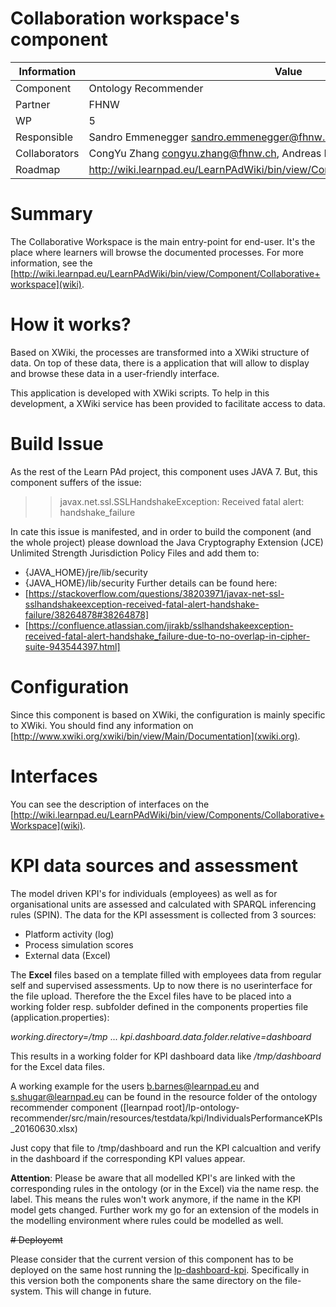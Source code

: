 Collaboration workspace's component
===================================

Information   | Value
------------- | --------
Component     | Ontology Recommender
Partner       | FHNW
WP            | 5
Responsible   | Sandro Emmenegger <sandro.emmenegger@fhnw.ch>
Collaborators | CongYu Zhang <congyu.zhang@fhnw.ch>, Andreas Martin <andreas.martin@fhwn.ch>
Roadmap       | http://wiki.learnpad.eu/LearnPAdWiki/bin/view/Component/Ontology+Recommender

# Summary
The Collaborative Workspace is the main entry-point for end-user.  It's the
place where learners will browse the documented processes.  For more
information, see the
[http://wiki.learnpad.eu/LearnPAdWiki/bin/view/Component/Collaborative+workspace](wiki).

# How it works?
Based on XWiki, the processes are transformed into a XWiki structure of data.
On top of these data, there is a application that will allow to display and
browse these data in a user-friendly interface.

This application is developed with XWiki scripts.  To help in this development,
a XWiki service has been provided to facilitate access to data.

# Build Issue
As the rest of the Learn PAd project, this component uses JAVA 7.
But, this component suffers of the issue:
>> javax.net.ssl.SSLHandshakeException: Received fatal alert: handshake_failure 

In cate this issue is manifested, and in order to build the component (and the whole project) please download the Java Cryptography Extension (JCE) Unlimited Strength Jurisdiction Policy Files and add them to:
 * {JAVA_HOME}/jre/lib/security
 * {JAVA_HOME}/lib/security
Further details can be found here:
 * [https://stackoverflow.com/questions/38203971/javax-net-ssl-sslhandshakeexception-received-fatal-alert-handshake-failure/38264878#38264878]
 * [https://confluence.atlassian.com/jirakb/sslhandshakeexception-received-fatal-alert-handshake_failure-due-to-no-overlap-in-cipher-suite-943544397.html]

# Configuration
Since this component is based on XWiki, the configuration is mainly specific to
XWiki.  You should find any information on
[http://www.xwiki.org/xwiki/bin/view/Main/Documentation](xwiki.org).

# Interfaces
You can see the description of interfaces on the
[http://wiki.learnpad.eu/LearnPAdWiki/bin/view/Components/Collaborative+Workspace](wiki).

# KPI data sources and assessment
The model driven KPI's for individuals (employees) as well as for organisational units are assessed and calculated with SPARQL inferencing rules (SPIN). The data for the KPI assessment is collected from 3 sources:

 - Platform activity (log) 
 - Process simulation scores
 - External data (Excel)

The **Excel** files based on a template filled with employees data from regular self and supervised assessments. 
Up to now there is no userinterface for the file upload. Therefore the the Excel files have to be placed into a working folder resp. subfolder defined in the components properties file (application.properties): 

*working.directory=/tmp*
...
*kpi.dashboard.data.folder.relative=dashboard*

This results in a working folder for KPI dashboard data like  */tmp/dashboard* for the Excel data files.

A working example for the users b.barnes@learnpad.eu and s.shugar@learnpad.eu can be found in the resource folder of the ontology recommender component ([learnpad root]/lp-ontology-recommender/src/main/resources/testdata/kpi/IndividualsPerformanceKPIs_20160630.xlsx)

Just copy that file to /tmp/dashboard and run the KPI calcualtion and verify in the dashboard if the corresponding KPI values appear. 

**Attention**: Please be aware that all modelled KPI's are linked with the corresponding rules in the ontology (or in the Excel) via the name resp. the label. This means the rules won't work anymore, if the name in the KPI model gets changed. Further work my go for an extension of the models in the modelling environment where rules could be modelled as well. 

<del># Deployemt

Please consider that the current version of this component has to be deployed on the same host
running the [lp-dashboard-kpi](https://github.com/LearnPAd/learnpad/blob/master//lp-dashboard-kpi).
Specifically in this version both the components share the same directory on the file-system. This will change in future.
</del>

